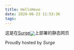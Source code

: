 ```yaml
---
title: HelloHexo
date: 2020-06-23 11:53:36
tags:
---
```


这是在[Surge]( http://surge.sh/ )<img src="//surge.sh/images/logos/svg/surge-logo.svg" style="max-width: 4rem; transform: translateY(0.33em)" >上部署的静态网页

Proudly hosted by *Surge*

